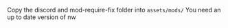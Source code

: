 Copy the discord and mod-require-fix folder into `assets/mods/`
You need an up to date version of nw
